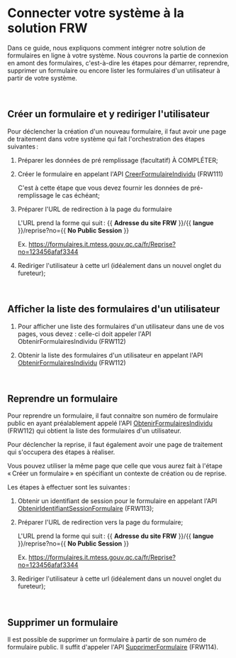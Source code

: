 # Connecter votre système à la solution FRW
Dans ce guide, nous expliquons comment intégrer notre solution de formulaires en ligne à votre système. Nous couvrons la partie de connexion en amont des formulaires, c'est-à-dire les étapes pour démarrer, reprendre, supprimer un formulaire ou encore lister les formulaires d'un utilisateur à partir de votre système.

&nbsp;
## Créer un formulaire et y rediriger l'utilisateur

Pour déclencher la création d'un nouveau formulaire, il faut avoir une page de traitement dans votre système qui fait l'orchestration des étapes suivantes :

1. Préparer les données de pré remplissage (facultatif) À COMPLÉTER;

1. Créer le formulaire en appelant l'API [CreerFormulaireIndividu](https://github.com/MTESSDev/FRW/tree/main/Swagger#apiv1siscreerformulaireindividutypeformulaire) (FRW111)
   
    C'est à cette étape que vous devez fournir les données de pré-remplissage le cas échéant;

1. Préparer l'URL de redirection à la page du formulaire

    L'URL prend la forme qui suit : {{ **Adresse du site FRW** }}/{{ **langue** }}/reprise?no={{ **No Public Session** }}
    
    Ex. https://formulaires.it.mtess.gouv.qc.ca/fr/Reprise?no=123456afaf3344

1. Rediriger l'utilisateur à cette url (idéalement dans un nouvel onglet du fureteur);

&nbsp;

## Afficher la liste des formulaires d'un utilisateur

1. Pour afficher une liste des formulaires d'un utilisateur dans une de vos pages, vous devez : celle-ci doit appeler l'API ObtenirFormulairesIndividu (FRW112)

1. Obtenir la liste des formulaires d'un utilisateur en appelant l'API [ObtenirFormulairesIndividu](https://github.com/MTESSDev/FRW/tree/main/Swagger#apiv1sisobtenirformulairesindividu) (FRW112)

&nbsp;
## Reprendre un formulaire

Pour reprendre un formulaire, il faut connaitre son numéro de formulaire public en ayant préalablement appelé l'API [ObtenirFormulairesIndividu](https://github.com/MTESSDev/FRW/tree/main/Swagger#apiv1sisobtenirformulairesindividu) (FRW112)
 qui obtient la liste des formulaires d'un utilisateur.

Pour déclencher la reprise, il faut également avoir une page de traitement qui s'occupera des étapes à réaliser. 

Vous pouvez utiliser la même page que celle que vous aurez fait à l'étape « Créer un formulaire » en spécifiant un contexte de création ou de reprise.

Les étapes à effectuer sont les suivantes :

1. Obtenir un identifiant de session pour le formulaire en appelant l'API [ObtenirIdentifiantSessionFormulaire](https://github.com/MTESSDev/FRW/tree/main/Swagger#apiv1sisobteniridentifiantsessionformulairenoformulairepublic)
 (FRW113);

   
1. Préparer l'URL de redirection vers la page du formulaire;

   L'URL prend la forme qui suit : {{ **Adresse du site FRW** }}/{{ **langue** }}/reprise?no={{ **No Public Session** }}

    Ex. https://formulaires.it.mtess.gouv.qc.ca/fr/Reprise?no=123456afaf3344

1. Rediriger l'utilisateur à cette url (idéalement dans un nouvel onglet du fureteur);

&nbsp;
## Supprimer un formulaire

Il est possible de supprimer un formulaire à partir de son numéro de formulaire public. Il suffit d'appeler l'API [SupprimerFormulaire](https://github.com/MTESSDev/FRW/tree/main/Swagger#apiv1sissupprimerformulairenoformulairepublic) (FRW114).


